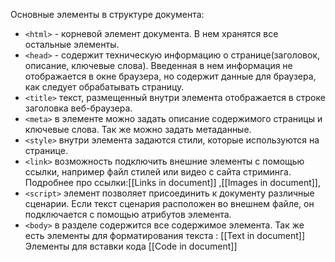 Основные элементы в структуре документа:
- `<html>` - корневой элемент документа. В нем хранятся все остальные элементы.
- `<head>` - содержит техническую информацию о странице(заголовок, описание, ключевые слова). Введенная в нем информация не отображается в окне браузера, но содержит данные для браузера, как следует обрабатывать страницу.
- `<title>` текст, размещенный внутри элемента отображается в строке заголовка веб-браузера.
- `<meta>` в элементе можно задать описание содержимого страницы и ключевые слова. Так же можно задать метаданные.
- `<style>` внутри элемента задаются стили, которые используются на странице.
- `<link>` возможность подключить внешние элементы с помощью ссылки, например файл стилей или видео с сайта стриминга. Подробнее про ссылки:[[Links in document]] ,[[Images in document]],
 - `<script>` элемент позволяет присоединить к документу различные сценарии. Если текст сценария расположен во внешнем файле, он подключается с помощью атрибутов элемента.
 - `<body>` в разделе содержится все содержимое элемента.
Так же есть элементы для форматирования текста : [[Text in document]]
Элементы для вставки кода [[Code in document]]
